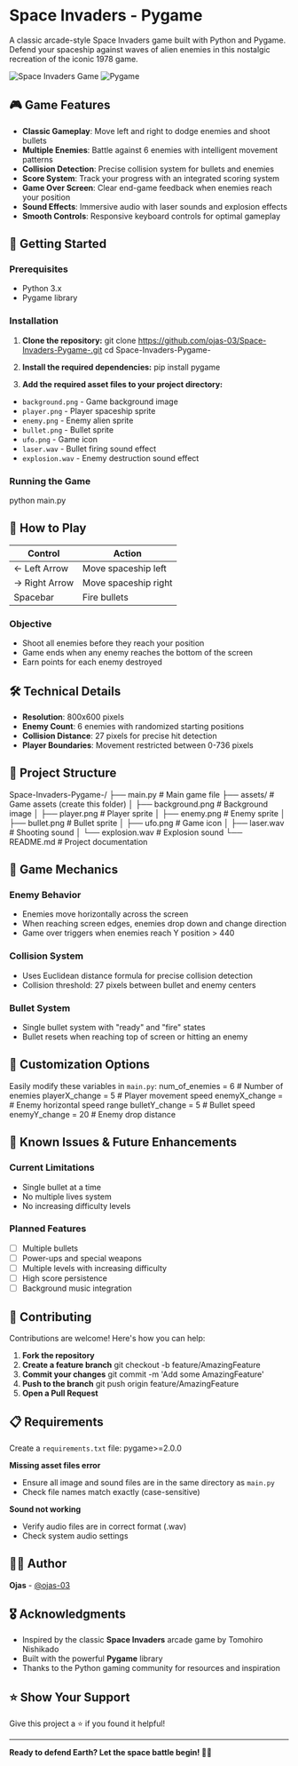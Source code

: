 # Space Invaders - Pygame

A classic arcade-style Space Invaders game built with Python and Pygame. Defend your spaceship against waves of alien enemies in this nostalgic recreation of the iconic 1978 game.

![Space Invaders Game](https://img.shields.io/badge/Python-3.x-blue.svg) ![Pygame](https://img.shields.io/badge/Pygame-2.0+-green.svg) 

## 🎮 Game Features

- **Classic Gameplay**: Move left and right to dodge enemies and shoot bullets
- **Multiple Enemies**: Battle against 6 enemies with intelligent movement patterns
- **Collision Detection**: Precise collision system for bullets and enemies
- **Score System**: Track your progress with an integrated scoring system
- **Game Over Screen**: Clear end-game feedback when enemies reach your position
- **Sound Effects**: Immersive audio with laser sounds and explosion effects
- **Smooth Controls**: Responsive keyboard controls for optimal gameplay

## 🚀 Getting Started

### Prerequisites

- Python 3.x
- Pygame library

### Installation

1. **Clone the repository:**
  git clone https://github.com/ojas-03/Space-Invaders-Pygame-.git
  cd Space-Invaders-Pygame-

2. **Install the required dependencies:**
   pip install pygame

3. **Add the required asset files to your project directory:**
- `background.png` - Game background image
- `player.png` - Player spaceship sprite
- `enemy.png` - Enemy alien sprite
- `bullet.png` - Bullet sprite
- `ufo.png` - Game icon
- `laser.wav` - Bullet firing sound effect
- `explosion.wav` - Enemy destruction sound effect

### Running the Game
  python main.py
  
## 🎯 How to Play

| Control | Action |
|---------|--------|
| ← Left Arrow | Move spaceship left |
| → Right Arrow | Move spaceship right |
| Spacebar | Fire bullets |

### Objective
- Shoot all enemies before they reach your position
- Game ends when any enemy reaches the bottom of the screen
- Earn points for each enemy destroyed

## 🛠️ Technical Details

- **Resolution**: 800x600 pixels
- **Enemy Count**: 6 enemies with randomized starting positions
- **Collision Distance**: 27 pixels for precise hit detection
- **Player Boundaries**: Movement restricted between 0-736 pixels

## 📁 Project Structure

Space-Invaders-Pygame-/
├── main.py # Main game file
├── assets/ # Game assets (create this folder)
│ ├── background.png # Background image
│ ├── player.png # Player sprite
│ ├── enemy.png # Enemy sprite
│ ├── bullet.png # Bullet sprite
│ ├── ufo.png # Game icon
│ ├── laser.wav # Shooting sound
│ └── explosion.wav # Explosion sound
└── README.md # Project documentation

## 🎨 Game Mechanics

### Enemy Behavior
- Enemies move horizontally across the screen
- When reaching screen edges, enemies drop down and change direction
- Game over triggers when enemies reach Y position > 440

### Collision System
- Uses Euclidean distance formula for precise collision detection
- Collision threshold: 27 pixels between bullet and enemy centers

### Bullet System
- Single bullet system with "ready" and "fire" states
- Bullet resets when reaching top of screen or hitting an enemy

## 🔧 Customization Options

Easily modify these variables in `main.py`:
num_of_enemies = 6 # Number of enemies
playerX_change = 5 # Player movement speed
enemyX_change = # Enemy horizontal speed range
bulletY_change = 5 # Bullet speed
enemyY_change = 20 # Enemy drop distance

## 🐛 Known Issues & Future Enhancements

### Current Limitations
- Single bullet at a time
- No multiple lives system
- No increasing difficulty levels

### Planned Features
- [ ] Multiple bullets
- [ ] Power-ups and special weapons
- [ ] Multiple levels with increasing difficulty
- [ ] High score persistence
- [ ] Background music integration

## 🤝 Contributing

Contributions are welcome! Here's how you can help:

1. **Fork the repository**
2. **Create a feature branch**
  git checkout -b feature/AmazingFeature
3. **Commit your changes**
  git commit -m 'Add some AmazingFeature'
4. **Push to the branch**
  git push origin feature/AmazingFeature
5. **Open a Pull Request**

## 📋 Requirements

Create a `requirements.txt` file:
  pygame>=2.0.0

**Missing asset files error**
- Ensure all image and sound files are in the same directory as `main.py`
- Check file names match exactly (case-sensitive)

**Sound not working**
- Verify audio files are in correct format (.wav)
- Check system audio settings

## 👨‍💻 Author

**Ojas** - [@ojas-03](https://github.com/ojas-03)

## 🎖️ Acknowledgments

- Inspired by the classic **Space Invaders** arcade game by Tomohiro Nishikado
- Built with the powerful **Pygame** library
- Thanks to the Python gaming community for resources and inspiration

## ⭐ Show Your Support

Give this project a ⭐ if you found it helpful!

---

**Ready to defend Earth? Let the space battle begin! 🚀👾**


